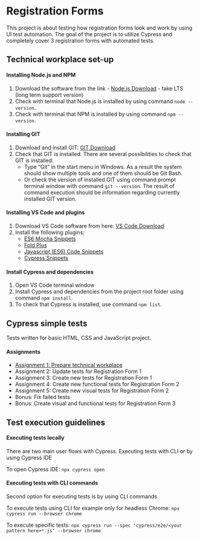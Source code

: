 # Registration Forms
This project is about testing how registration forms look and work by using UI test automation. The goal of the project is to utilize Cypress and completely cover 3 registration forms with automated tests.

## Technical workplace set-up
#### Installing Node.js and NPM
1. Download the software from the link - [Node.js Download](https://nodejs.org/en/) - take LTS (long term support version)  
2. Check with terminal that Node.js is installed by using command `node --version`.
3. Check with terminal that NPM is installed by using command `npm --version`.
#### Installing GIT
1. Download and install GIT:  [GIT Download](https://git-scm.com/download/win)
2. Check that GIT is installed. There are several possibilities to check that GIT is installed:
    * Type “Git” in the start menu in Windows. As a result the system should show multiple tools and one of them should be Git Bash.
    * Or check the version of installed GIT using command prompt terminal window with command `git --version`. The result of command execution should be information regarding currently installed GIT version.
#### Installing VS Code and plugins
1. Download VS Code software from here: [VS Code Download](https://code.visualstudio.com/download)
2. Install the following plugins:
     * [ES6 Mocha Snippets](https://marketplace.visualstudio.com/items?itemName=spoonscen.es6-mocha-snippets)
     * [Fold Plus](https://marketplace.visualstudio.com/items?itemName=dakara.dakara-foldplus)
     * [Javascript (ES6) Code Snippets](https://marketplace.visualstudio.com/items?itemName=xabikos.JavaScriptSnippets)
     * [Cypress Snippets](https://marketplace.visualstudio.com/items?itemName=andrew-codes.cypress-snippets)
#### Install Cypress and dependencies
1. Open VS Code terminal window
2. Install Cypress and dependencies from the project root folder using command `npm install`.
3. To check that Cypress is installed, use command `npm list`.

## Cypress simple tests
Tests written for basic HTML, CSS and JavaScript project.
#### Assignments
* [Assignment 1: Prepare technical workplace](https://github.com/MadAphrodite/Registration_Forms_Automation/tree/master?tab=readme-ov-file#technical-workplace-set-up)
* Assignment 2: Update tests for Registration Form 1
* Assignment 3: Create new tests for Registration Form 1
* Assignment 4: Create new functional tests for Registration Form 2
* Assignment 5: Create new visual tests for Registration Form 2
* Bonus: Fix failed tests
* Bonus: Create visual and functional tests for Registration Form 3

## Test execution guidelines

#### Executing tests locally
There are two main user flows with Cypress. Executing tests with CLI or by using Cypress IDE

To open Cypress IDE:
`npx cypress open`

#### Executing tests with CLI commands
Second option for executing tests is by using CLI commands

To execute tests using CLI for example only for headless Chrome:
`npx cypress run --browser chrome`

To execute specific tests:
`npx cypress run --spec 'cypress/e2e/<your pattern here>*.js' --browser chrome`




